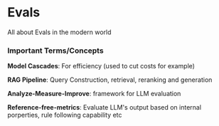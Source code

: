 # Evals
All about Evals in the modern world

### Important Terms/Concepts
**Model Cascades**: For efficiency (used to cut costs for example)

**RAG Pipeline**: Query Construction, retrieval, reranking and generation

**Analyze-Measure-Improve**: framework for LLM evaluation

**Reference-free-metrics**: Evaluate LLM's output based on internal porperties, rule following capability etc


